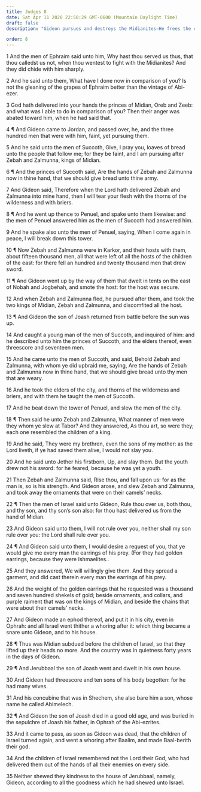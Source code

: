 ```yaml
---
title: Judges 8
date: Sat Apr 11 2020 22:50:29 GMT-0600 (Mountain Daylight Time)
draft: false
description: "Gideon pursues and destroys the Midianites—He frees the children of Israel but refuses their invitation to reign as king over them—Gideon dies, and Israel returns to idolatry."

order: 8
---
```

    
1 And the men of Ephraim said unto him, Why hast thou served us thus, that thou calledst us not, when thou wentest to fight with the Midianites? And they did chide with him sharply.

2 And he said unto them, What have I done now in comparison of you? Is not the gleaning of the grapes of Ephraim better than the vintage of Abi-ezer.

3 God hath delivered into your hands the princes of Midian, Oreb and Zeeb: and what was I able to do in comparison of you? Then their anger was abated toward him, when he had said that.

4 ¶ And Gideon came to Jordan, and passed over, he, and the three hundred men that were with him, faint, yet pursuing them.

5 And he said unto the men of Succoth, Give, I pray you, loaves of bread unto the people that follow me; for they be faint, and I am pursuing after Zebah and Zalmunna, kings of Midian.

6 ¶ And the princes of Succoth said, Are the hands of Zebah and Zalmunna now in thine hand, that we should give bread unto thine army.

7 And Gideon said, Therefore when the Lord hath delivered Zebah and Zalmunna into mine hand, then I will tear your flesh with the thorns of the wilderness and with briers.

8 ¶ And he went up thence to Penuel, and spake unto them likewise: and the men of Penuel answered him as the men of Succoth had answered him.

9 And he spake also unto the men of Penuel, saying, When I come again in peace, I will break down this tower.

10 ¶ Now Zebah and Zalmunna were in Karkor, and their hosts with them, about fifteen thousand men, all that were left of all the hosts of the children of the east: for there fell an hundred and twenty thousand men that drew sword.

11 ¶ And Gideon went up by the way of them that dwelt in tents on the east of Nobah and Jogbehah, and smote the host: for the host was secure.

12 And when Zebah and Zalmunna fled, he pursued after them, and took the two kings of Midian, Zebah and Zalmunna, and discomfited all the host.

13 ¶ And Gideon the son of Joash returned from battle before the sun was up.

14 And caught a young man of the men of Succoth, and inquired of him: and he described unto him the princes of Succoth, and the elders thereof, even threescore and seventeen men.

15 And he came unto the men of Succoth, and said, Behold Zebah and Zalmunna, with whom ye did upbraid me, saying, Are the hands of Zebah and Zalmunna now in thine hand, that we should give bread unto thy men that are weary.

16 And he took the elders of the city, and thorns of the wilderness and briers, and with them he taught the men of Succoth.

17 And he beat down the tower of Penuel, and slew the men of the city.

18 ¶ Then said he unto Zebah and Zalmunna, What manner of men were they whom ye slew at Tabor? And they answered, As thou art, so were they; each one resembled the children of a king.

19 And he said, They were my brethren, even the sons of my mother: as the Lord liveth, if ye had saved them alive, I would not slay you.

20 And he said unto Jether his firstborn, Up, and slay them. But the youth drew not his sword: for he feared, because he was yet a youth.

21 Then Zebah and Zalmunna said, Rise thou, and fall upon us: for as the man is, so is his strength. And Gideon arose, and slew Zebah and Zalmunna, and took away the ornaments that were on their camels’ necks.

22 ¶ Then the men of Israel said unto Gideon, Rule thou over us, both thou, and thy son, and thy son’s son also: for thou hast delivered us from the hand of Midian.

23 And Gideon said unto them, I will not rule over you, neither shall my son rule over you: the Lord shall rule over you.

24 ¶ And Gideon said unto them, I would desire a request of you, that ye would give me every man the earrings of his prey. (For they had golden earrings, because they were Ishmaelites..

25 And they answered, We will willingly give them. And they spread a garment, and did cast therein every man the earrings of his prey.

26 And the weight of the golden earrings that he requested was a thousand and seven hundred shekels of gold; beside ornaments, and collars, and purple raiment that was on the kings of Midian, and beside the chains that were about their camels’ necks.

27 And Gideon made an ephod thereof, and put it in his city, even in Ophrah: and all Israel went thither a whoring after it: which thing became a snare unto Gideon, and to his house.

28 ¶ Thus was Midian subdued before the children of Israel, so that they lifted up their heads no more. And the country was in quietness forty years in the days of Gideon.

29 ¶ And Jerubbaal the son of Joash went and dwelt in his own house.

30 And Gideon had threescore and ten sons of his body begotten: for he had many wives.

31 And his concubine that was in Shechem, she also bare him a son, whose name he called Abimelech.

32 ¶ And Gideon the son of Joash died in a good old age, and was buried in the sepulchre of Joash his father, in Ophrah of the Abi-ezrites.

33 And it came to pass, as soon as Gideon was dead, that the children of Israel turned again, and went a whoring after Baalim, and made Baal-berith their god.

34 And the children of Israel remembered not the Lord their God, who had delivered them out of the hands of all their enemies on every side.

35 Neither shewed they kindness to the house of Jerubbaal, namely, Gideon, according to all the goodness which he had shewed unto Israel.
